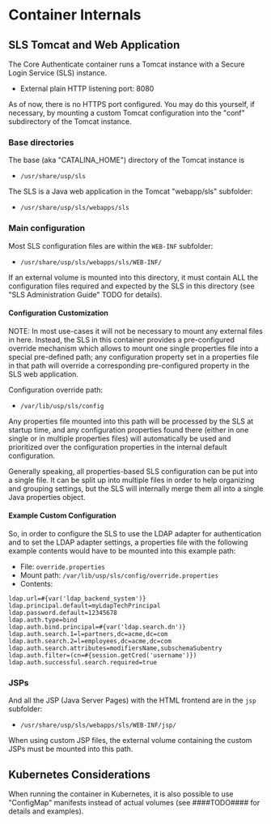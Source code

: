 # Container Internals

## SLS Tomcat and Web Application

The Core Authenticate container runs a Tomcat instance with a Secure Login Service (SLS) instance. 

* External plain HTTP listening port: 8080

As of now, there is no HTTPS port configured. You may do this yourself, if necessary, by mounting a custom
Tomcat configuration into the "conf" subdirectory of the Tomcat instance.

### Base directories

The base (aka "CATALINA_HOME") directory of the Tomcat instance is

- ```/usr/share/usp/sls```

The SLS is a Java web application in the Tomcat "webapp/sls" subfolder:

- ```/usr/share/usp/sls/webapps/sls```

### Main configuration

Most SLS configuration files are within the ```WEB-INF``` subfolder:

- ```/usr/share/usp/sls/webapps/sls/WEB-INF/```

If an external volume is mounted into this directory, it must contain ALL the configuration files required and 
expected by the SLS in this directory (see "SLS Administration Guide" TODO for details).

#### Configuration Customization

NOTE: In most use-cases it will not be necessary to mount any external files in here. Instead, the SLS in this container
provides a pre-configured override mechanism which allows to mount one single properties file into a special pre-defined 
path; any configuration property set in a properties file in that path will override a corresponding pre-configured 
property in the SLS web application.

Configuration override path:

- ```/var/lib/usp/sls/config```

Any properties file mounted into this path will be processed by the SLS at startup time, and any configuration properties
found there (either in one single or in multiple properties files) will automatically be used and prioritized over
the configuration properties in the internal default configuration.

Generally speaking, all properties-based SLS configuration can be put into a single file. It can be split up into 
multiple files in order to help organizing and grouping settings, but the SLS will internally merge them all into 
a single Java properties object.

#### Example Custom Configuration

So, in order to configure the SLS to use the LDAP adapter for authentication and to set the LDAP adapter settings,
a properties file with the following example contents would have to be mounted into this example path:

- File: ```override.properties```
- Mount path: ```/var/lib/usp/sls/config/override.properties```
- Contents:

```adapter.authentication=ldap
ldap.url=#{var('ldap_backend_system')}
ldap.principal.default=myLdapTechPrincipal
ldap.password.default=12345678
ldap.auth.type=bind
ldap.auth.bind.principal=#{var('ldap.search.dn')}
ldap.auth.search.1=l=partners,dc=acme,dc=com
ldap.auth.search.2=l=employees,dc=acme,dc=com
ldap.auth.search.attributes=modifiersName,subschemaSubentry
ldap.auth.filter=(cn=#{session.getCred('username')})
ldap.auth.successful.search.required=true
```

### JSPs

And all the JSP (Java Server Pages) with the HTML frontend are in the ```jsp``` subfolder:

- ```/usr/share/usp/sls/webapps/sls/WEB-INF/jsp/```

When using custom JSP files, the external volume containing the custom JSPs must be mounted into this path.

## Kubernetes Considerations

When running the container in Kubernetes, it is also possible to use "ConfigMap" manifests instead of actual volumes
(see ####TODO#### for details and examples).

